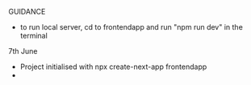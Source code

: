 GUIDANCE
- to run local server, cd to frontendapp and run "npm run dev" in the terminal

7th June

- Project initialised with npx create-next-app frontendapp
- 